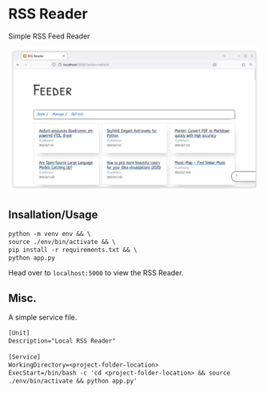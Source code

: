 # RSS Reader

Simple RSS Feed Reader

![Main Page Preview](./images/preview.png)

## Insallation/Usage

```
python -m venv env && \
source ./env/bin/activate && \
pip install -r requirements.txt && \
python app.py
```

Head over to `localhost:5000` to view the RSS Reader.

## Misc.

A simple service file.

```
[Unit]
Description="Local RSS Reader"

[Service]
WorkingDirectory=<project-folder-location>
ExecStart=/bin/bash -c 'cd <project-folder-location> && source ./env/bin/activate && python app.py'
```
